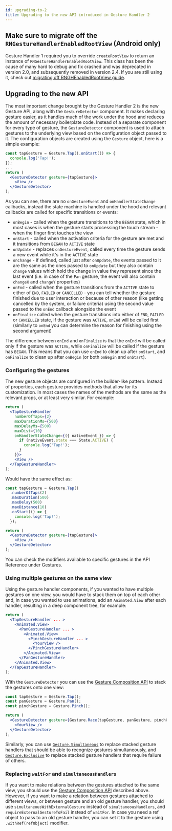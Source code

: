 ```yaml
---
id: upgrading-to-2
title: Upgrading to the new API introduced in Gesture Handler 2
---
```


## Make sure to migrate off the `RNGestureHandlerEnabledRootView` (Android only)

Gesture Handler 1 required you to override `createRootView` to return an instance of `RNGestureHandlerEnabledRootView`. This class has been the cause of many hard to debug and fix crashed and was deprecated in version 2.0, and subsequently removed in version 2.4. If you are still using it, check out [migrating off RNGHEnabledRootView guide](/docs/guides/migrating-off-rnghenabledroot).

## Upgrading to the new API

The most important change brought by the Gesture Handler 2 is the new Gesture API, along with the `GestureDetector` component. It makes declaring gesture easier, as it handles much of the work under the hood and reduces the amount of necessary boilerplate code. Instead of a separate component for every type of gesture, the `GestureDetector` component is used to attach gestures to the underlying view based on the configuration object passed to it. The configuration objects are created using the `Gesture` object, here is a simple example:

```jsx
const tapGesture = Gesture.Tap().onStart(() => {
  console.log('Tap!');
});
...
return (
  <GestureDetector gesture={tapGesture}>
    <View />
  </GestureDetector>
);
```

As you can see, there are no `onGestureEvent` and `onHandlerStateChange` callbacks, instead the state machine is handled under the hood and relevant callbacks are called for specific transitions or events:

- `onBegin` - called when the gesture transitions to the `BEGAN` state, which in most cases is when the gesture starts processing the touch stream - when the finger first touches the view
- `onStart` - called when the activation criteria for the gesture are met and it transitions from `BEGAN` to `ACTIVE` state
- `onUpdate` - replaces `onGestureEvent`, called every time the gesture sends a new event while it's in the `ACTIVE` state
- `onChange` - if defined, called just after `onUpdate`, the events passed to it are the same as the ones passed to `onUpdate` but they also contain `change` values which hold the change in value they represent since the last event (i.e. in case of the `Pan` gesture, the event will also contain `changeX` and `changeY` properties)
- `onEnd` - called when the gesture transitions from the `ACTIVE` state to either of `END`, `FAILED` or `CANCELLED` - you can tell whether the gesture finished due to user interaction or because of other reason (like getting cancelled by the system, or failure criteria) using the second value passed to the `onEnd` callback alongside the event
- `onFinalize` called when the gesture transitions into either of `END`, `FAILED` or `CANCELLED` state, if the gesture was `ACTIVE`, `onEnd` will be called first (similarly to `onEnd` you can determine the reason for finishing using the second argument)

The difference between `onEnd` and `onFinalize` is that the `onEnd` will be called only if the gesture was `ACTIVE`, while `onFinalize` will be called if the gesture has `BEGAN`. This means that you can use `onEnd` to clean up after `onStart`, and `onFinalize` to clean up after `onBegin` (or both `onBegin` and `onStart`).

### Configuring the gestures

The new gesture objects are configured in the builder-like pattern. Instead of properties, each gesture provides methods that allow for its customization. In most cases the names of the methods are the same as the relevant props, or at least very similar. For example:

```jsx
return (
  <TapGestureHandler
    numberOfTaps={2}
    maxDurationMs={500}
    maxDelayMs={500}
    maxDist={10}
    onHandlerStateChange={({ nativeEvent }) => {
      if (nativeEvent.state === State.ACTIVE) {
        console.log('Tap!');
      }
    }}>
    <View />
  </TapGestureHandler>
);
```

Would have the same effect as:

```jsx
const tapGesture = Gesture.Tap()
  .numberOfTaps(2)
  .maxDuration(500)
  .maxDelay(500)
  .maxDistance(10)
  .onStart(() => {
    console.log('Tap!');
  });

return (
  <GestureDetector gesture={tapGesture}>
    <View />
  </GestureDetector>
);
```

You can check the modifiers available to specific gestures in the API Reference under Gestures.

### Using multiple gestures on the same view

Using the gesture handler components, if you wanted to have multiple gestures on one view, you would have to stack them on top of each other and, in case you wanted to use animations, add an `Animated.View` after each handler, resulting in a deep component tree, for example:

```jsx
return (
  <TapGestureHandler ... >
    <Animated.View>
      <PanGestureHandler ... >
        <Animated.View>
          <PinchGestureHandler ... >
            <YourView />
          </PinchGestureHandler>
        </Animated.View>
      </PanGestureHandler>
    </Animated.View>
  </TapGestureHandler>
);
```

With the `GestureDetector` you can use the [Gesture Composition API](/docs/fundamentals/gesture-composition) to stack the gestures onto one view:

```jsx
const tapGesture = Gesture.Tap();
const panGesture = Gesture.Pan();
const pinchGesture = Gesture.Pinch();

return (
  <GestureDetector gesture={Gesture.Race(tapGesture, panGesture, pinchGesture)}>
    <YourView />
  </GestureDetector>
);
```

Similarly, you can use [`Gesture.Simultaneous`](/docs/fundamentals/gesture-composition#simultaneous) to replace stacked gesture handlers that should be able to recognize gestures simultaneously, and [`Gesture.Exclusive`](/docs/fundamentals/gesture-composition#exclusive) to replace stacked gesture handlers that require failure of others.

### Replacing `waitFor` and `simultaneousHandlers`

If you want to make relations between the gestures attached to the same view, you should use the [Gesture Composition API](/docs/fundamentals/gesture-composition) described above. However, if you want to make a relation between gestures attached to different views, or between gesture and an old gesture handler, you should use `simultaneousWithExternalGesture` instead of `simultaneousHandlers`, and `requireExternalGestureToFail` instead of `waitFor`. In case you need a ref object to pass to an old gesture handler, you can set it to the gesture using `.withRef(refObject)` modifier.
